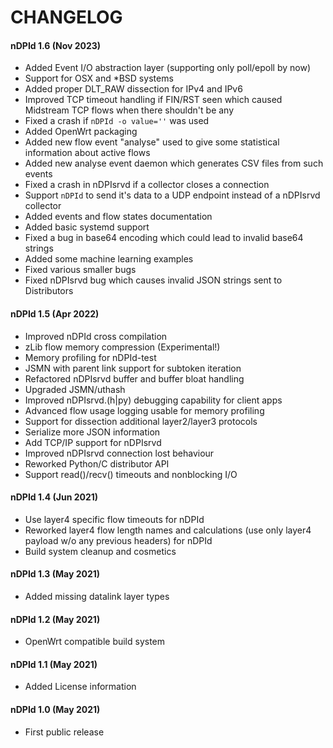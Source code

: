 # CHANGELOG

#### nDPId 1.6 (Nov 2023)

 - Added Event I/O abstraction layer (supporting only poll/epoll by now)
 - Support for OSX and *BSD systems
 - Added proper DLT_RAW dissection for IPv4 and IPv6
 - Improved TCP timeout handling if FIN/RST seen which caused Midstream TCP flows when there shouldn't be any
 - Fixed a crash if `nDPId -o value=''` was used
 - Added OpenWrt packaging
 - Added new flow event "analyse" used to give some statistical information about active flows
 - Added new analyse event daemon which generates CSV files from such events
 - Fixed a crash in nDPIsrvd if a collector closes a connection
 - Support `nDPId` to send it's data to a UDP endpoint instead of a nDPIsrvd collector
 - Added events and flow states documentation
 - Added basic systemd support
 - Fixed a bug in base64 encoding which could lead to invalid base64 strings
 - Added some machine learning examples
 - Fixed various smaller bugs
 - Fixed nDPIsrvd bug which causes invalid JSON strings sent to Distributors

#### nDPId 1.5 (Apr 2022)

 - Improved nDPId cross compilation
 - zLib flow memory compression (Experimental!)
 - Memory profiling for nDPId-test
 - JSMN with parent link support for subtoken iteration
 - Refactored nDPIsrvd buffer and buffer bloat handling
 - Upgraded JSMN/uthash
 - Improved nDPIsrvd.(h|py) debugging capability for client apps
 - Advanced flow usage logging usable for memory profiling
 - Support for dissection additional layer2/layer3 protocols
 - Serialize more JSON information
 - Add TCP/IP support for nDPIsrvd
 - Improved nDPIsrvd connection lost behaviour
 - Reworked Python/C distributor API
 - Support read()/recv() timeouts and nonblocking I/O


#### nDPId 1.4 (Jun 2021)

 - Use layer4 specific flow timeouts for nDPId
 - Reworked layer4 flow length names and calculations (use only layer4 payload w/o any previous headers) for nDPId
 - Build system cleanup and cosmetics


#### nDPId 1.3 (May 2021)

 - Added missing datalink layer types


#### nDPId 1.2 (May 2021)

 - OpenWrt compatible build system


#### nDPId 1.1 (May 2021)

 - Added License information


#### nDPId 1.0 (May 2021)

 - First public release
